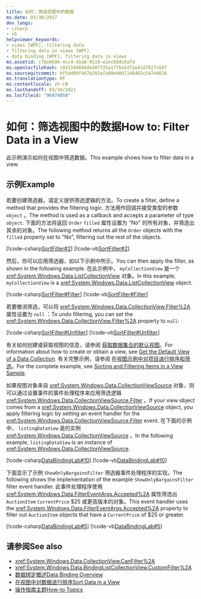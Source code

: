 ```yaml
---
title: 如何：筛选视图中的数据
ms.date: 03/30/2017
dev_langs:
- csharp
- vb
helpviewer_keywords:
- views [WPF], filtering data
- filtering data in views [WPF]
- data binding [WPF], filtering data in views
ms.assetid: c76e8606-4cc4-45a8-9110-e2ec66dc6afd
ms.openlocfilehash: c015194609de507725a17fbe5d72e41d7027c68f
ms.sourcegitcommit: bf5dd80f4d7b202afa90e90d1148402c5474d826
ms.translationtype: MT
ms.contentlocale: zh-CN
ms.lasthandoff: 03/30/2021
ms.locfileid: "96974050"
---
```

# <a name="how-to-filter-data-in-a-view"></a><span data-ttu-id="759b8-102">如何：筛选视图中的数据</span><span class="sxs-lookup"><span data-stu-id="759b8-102">How to: Filter Data in a View</span></span>
<span data-ttu-id="759b8-103">此示例演示如何在视图中筛选数据。</span><span class="sxs-lookup"><span data-stu-id="759b8-103">This example shows how to filter data in a view.</span></span>  
  
## <a name="example"></a><span data-ttu-id="759b8-104">示例</span><span class="sxs-lookup"><span data-stu-id="759b8-104">Example</span></span>  
 <span data-ttu-id="759b8-105">若要创建筛选器，请定义提供筛选逻辑的方法。</span><span class="sxs-lookup"><span data-stu-id="759b8-105">To create a filter, define a method that provides the filtering logic.</span></span> <span data-ttu-id="759b8-106">方法用作回调并接受类型的参数 `object` 。</span><span class="sxs-lookup"><span data-stu-id="759b8-106">The method is used as a callback and accepts a parameter of type `object`.</span></span> <span data-ttu-id="759b8-107">下面的方法将返回 `Order` `filled` 属性设置为 "No" 的所有对象，并筛选出其余的对象。</span><span class="sxs-lookup"><span data-stu-id="759b8-107">The following method returns all the `Order` objects with the `filled` property set to "No", filtering out the rest of the objects.</span></span>  
  
 [!code-csharp[SortFilter#2](~/samples/snippets/csharp/VS_Snippets_Wpf/SortFilter/CSharp/Page1.xaml.cs#2)]
 [!code-vb[SortFilter#2](~/samples/snippets/visualbasic/VS_Snippets_Wpf/SortFilter/VisualBasic/Page1.xaml.vb#2)]  
  
 <span data-ttu-id="759b8-108">然后，你可以应用筛选器，如以下示例中所示。</span><span class="sxs-lookup"><span data-stu-id="759b8-108">You can then apply the filter, as shown in the following example.</span></span> <span data-ttu-id="759b8-109">在此示例中， `myCollectionView` 是一个 <xref:System.Windows.Data.ListCollectionView> 对象。</span><span class="sxs-lookup"><span data-stu-id="759b8-109">In this example, `myCollectionView` is a <xref:System.Windows.Data.ListCollectionView> object.</span></span>  
  
 [!code-csharp[SortFilter#Filter](~/samples/snippets/csharp/VS_Snippets_Wpf/SortFilter/CSharp/Page1.xaml.cs#filter)]
 [!code-vb[SortFilter#Filter](~/samples/snippets/visualbasic/VS_Snippets_Wpf/SortFilter/VisualBasic/Page1.xaml.vb#filter)]  
  
 <span data-ttu-id="759b8-110">若要撤消筛选，可以将 <xref:System.Windows.Data.CollectionView.Filter%2A> 属性设置为 `null` ：</span><span class="sxs-lookup"><span data-stu-id="759b8-110">To undo filtering, you can set the <xref:System.Windows.Data.CollectionView.Filter%2A> property to `null`:</span></span>  
  
 [!code-csharp[SortFilter#Unfilter](~/samples/snippets/csharp/VS_Snippets_Wpf/SortFilter/CSharp/Page1.xaml.cs#unfilter)]
 [!code-vb[SortFilter#Unfilter](~/samples/snippets/visualbasic/VS_Snippets_Wpf/SortFilter/VisualBasic/Page1.xaml.vb#unfilter)]  
  
 <span data-ttu-id="759b8-111">有关如何创建或获取视图的信息，请参阅 [获取数据集合的默认视图](how-to-get-the-default-view-of-a-data-collection.md)。</span><span class="sxs-lookup"><span data-stu-id="759b8-111">For information about how to create or obtain a view, see [Get the Default View of a Data Collection](how-to-get-the-default-view-of-a-data-collection.md).</span></span> <span data-ttu-id="759b8-112">有关完整示例，请参阅 [在视图示例中对项目进行排序和筛选](https://github.com/Microsoft/WPF-Samples/tree/master/Data%20Binding/SortFilter)。</span><span class="sxs-lookup"><span data-stu-id="759b8-112">For the complete example, see [Sorting and Filtering Items in a View Sample](https://github.com/Microsoft/WPF-Samples/tree/master/Data%20Binding/SortFilter).</span></span>  
  
 <span data-ttu-id="759b8-113">如果视图对象来自 <xref:System.Windows.Data.CollectionViewSource> 对象，则可以通过设置事件的事件处理程序来应用筛选逻辑 <xref:System.Windows.Data.CollectionViewSource.Filter> 。</span><span class="sxs-lookup"><span data-stu-id="759b8-113">If your view object comes from a <xref:System.Windows.Data.CollectionViewSource> object, you apply filtering logic by setting an event handler for the <xref:System.Windows.Data.CollectionViewSource.Filter> event.</span></span> <span data-ttu-id="759b8-114">在下面的示例中， `listingDataView` 是的实例 <xref:System.Windows.Data.CollectionViewSource> 。</span><span class="sxs-lookup"><span data-stu-id="759b8-114">In the following example, `listingDataView` is an instance of <xref:System.Windows.Data.CollectionViewSource>.</span></span>  
  
 [!code-csharp[DataBindingLab#10](~/samples/snippets/csharp/VS_Snippets_Wpf/DataBindingLab/CSharp/MainWindow.xaml.cs#10)]
 [!code-vb[DataBindingLab#10](~/samples/snippets/visualbasic/VS_Snippets_Wpf/DataBindingLab/VisualBasic/MainWindow.xaml.vb#10)]  
  
 <span data-ttu-id="759b8-115">下面显示了示例 `ShowOnlyBargainsFilter` 筛选器事件处理程序的实现。</span><span class="sxs-lookup"><span data-stu-id="759b8-115">The following shows the implementation of the example `ShowOnlyBargainsFilter` filter event handler.</span></span> <span data-ttu-id="759b8-116">此事件处理程序使用 <xref:System.Windows.Data.FilterEventArgs.Accepted%2A> 属性筛选出 `AuctionItem` `CurrentPrice` $25 或更高版本的对象。</span><span class="sxs-lookup"><span data-stu-id="759b8-116">This event handler uses the <xref:System.Windows.Data.FilterEventArgs.Accepted%2A> property to filter out `AuctionItem` objects that have a `CurrentPrice` of $25 or greater.</span></span>  
  
 [!code-csharp[DataBindingLab#5](~/samples/snippets/csharp/VS_Snippets_Wpf/DataBindingLab/CSharp/MainWindow.xaml.cs#5)]
 [!code-vb[DataBindingLab#5](~/samples/snippets/visualbasic/VS_Snippets_Wpf/DataBindingLab/VisualBasic/MainWindow.xaml.vb#5)]  
  
## <a name="see-also"></a><span data-ttu-id="759b8-117">请参阅</span><span class="sxs-lookup"><span data-stu-id="759b8-117">See also</span></span>

- <xref:System.Windows.Data.CollectionView.CanFilter%2A>
- <xref:System.Windows.Data.BindingListCollectionView.CustomFilter%2A>
- [<span data-ttu-id="759b8-118">数据绑定概述</span><span class="sxs-lookup"><span data-stu-id="759b8-118">Data Binding Overview</span></span>](/dotnet/desktop-wpf/data/data-binding-overview)
- [<span data-ttu-id="759b8-119">在视图中对数据进行排序</span><span class="sxs-lookup"><span data-stu-id="759b8-119">Sort Data in a View</span></span>](how-to-sort-data-in-a-view.md)
- [<span data-ttu-id="759b8-120">操作指南主题</span><span class="sxs-lookup"><span data-stu-id="759b8-120">How-to Topics</span></span>](data-binding-how-to-topics.md)
